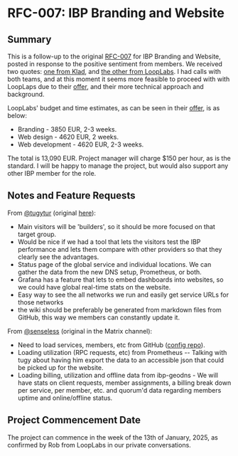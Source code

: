 # RFC-007: IBP Branding and Website

## Summary

This is a follow-up to the original [RFC-007](https://github.com/ibp-network/RFCs/pull/5) for IBP Branding and Website, posted in response to the positive sentiment from members. We received two quotes: [one from Klad](https://github.com/ibp-network/RFCs/pull/5#issuecomment-2376661573), and [the other from LoopLabs](https://github.com/ibp-network/RFCs/pull/5#issuecomment-2396606154). I had calls with both teams, and at this moment it seems more feasible to proceed with with LoopLaps due to their [offer](https://github.com/ibp-network/RFCs/pull/5#issuecomment-2396606154), and their more technical approach and background.

LoopLabs' budget and time estimates, as can be seen in their [offer](https://github.com/ibp-network/RFCs/pull/5#issuecomment-2396606154), is as below:

- Branding - 3850 EUR, 2-3 weeks.
- Web design - 4620 EUR, 2 weeks.
- Web development - 4620 EUR, 2-3 weeks.

The total is 13,090 EUR. Project manager will charge $150 per hour, as is the standard. I will be happy to manage the project, but would also support any other IBP member for the role.


## Notes and Feature Requests

From [@tugytur](https://github.com/tugytur) (original [here](https://github.com/ibp-network/RFCs/pull/5#issuecomment-2366965050)):

- Main visitors will be 'builders', so it should be more focused on that target group.
- Would be nice if we had a tool that lets the visitors test the IBP performance and lets them compare with other providers so that they clearly see the advantages.
- Status page of the global service and individual locations. We can gather the data from the new DNS setup, Prometheus, or both.
- Grafana has a feature that lets to embed dashboards into websites, so we could have global real-time stats on the website.
- Easy way to see the all networks we run and easily get service URLs for those networks
- the wiki should be preferably be generated from markdown files from GitHub, this way we members can constantly update it.

From [@senseless](https://github.com/senseless) (original in the Matrix channel):

- Need to load services, members, etc from GitHub ([config repo](https://github.com/ibp-network/config)).
- Loading utilization (RPC requests, etc) from Prometheus -- Talking with tugy about having him export the data to an accessible json that could be picked up for the website.
- Loading billing, utilization and offline data from ibp-geodns - We will have stats on client requests, member assignments, a billing break down per service, per member, etc. and quorum'd data regarding members uptime and online/offline status.

## Project Commencement Date

The project can commence in the week of the 13th of January, 2025, as confirmed by Rob from LoopLabs in our private conversations.
